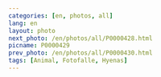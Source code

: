 ```yaml
---
categories: [en, photos, all]
lang: en
layout: photo
next_photo: /en/photos/all/P0000428.html
picname: P0000429
prev_photo: /en/photos/all/P0000430.html
tags: [Animal, Fotofalle, Hyenas]
---
```

